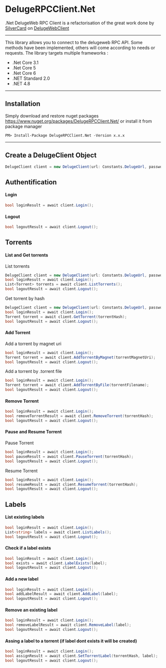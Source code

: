 # DelugeRPCClient.Net
.Net DelugeWeb RPC Client is a refactorisation of the great work done by [SilverCard](https://github.com/SilverCard) on [DelugeWebClient](https://github.com/SilverCard/DelugeWebClient)

---
This library allows you to connect to the delugeweb RPC API. Some methods have been implemented, others will come according to needs or requests.
The library targets multiple frameworks : 
- .Net Core 3.1
- .Net Core 5
- .Net Core 6
- .NET Standard 2.0
- .NET 4.8

---
## Installation
Simply download and restore nuget packages https://www.nuget.org/packages/DelugeRPCClient.Net/ or install it from package manager
```
PM> Install-Package DelugeRPCClient.Net -Version x.x.x
```

---
## Create a DelugeClient Object
```C#
DelugeClient client = new DelugeClient(url: Constants.DelugeUrl, password: Constants.DelugePassword);
```

## Authentification

#### Login

```C#
bool loginResult = await client.Login();
```

#### Logout

```C#
bool logoutResult = await client.Logout();
```

## Torrents

#### List and Get torrents

List torrents
```C#
DelugeClient client = new DelugeClient(url: Constants.DelugeUrl, password: Constants.DelugePassword);
bool loginResult = await client.Login();
List<Torrent> torrents = await client.ListTorrents();
bool logoutResult = await client.Logout();
```

Get torrent by hash
```C#
DelugeClient client = new DelugeClient(url: Constants.DelugeUrl, password: Constants.DelugePassword);
bool loginResult = await client.Login();
Torrent torrent = await client.GetTorrent(torrentHash);
bool logoutResult = await client.Logout();
```

#### Add Torrent

Add a torrent by magnet uri
```C#
bool loginResult = await client.Login();
Torrent torrent = await client.AddTorrentByMagnet(torrentMagnetUri);
bool logoutResult = await client.Logout();
```

Add a torrent by .torrent file
```C#
bool loginResult = await client.Login();
Torrent torrent = await client.AddTorrentByFile(torrentFilename);
bool logoutResult = await client.Logout();
```

#### Remove Torrent
```C#
bool loginResult = await client.Login();
bool removeTorrentResult = await client.RemoveTorrent(torrentHash);
bool logoutResult = await client.Logout();
```

#### Pause and Resume Torrent
Pause Torrent
```C#
bool loginResult = await client.Login();
bool pauseResult = await client.PauseTorrent(torrentHash);
bool logoutResult = await client.Logout();
```
Resume Torrent
```C#
bool loginResult = await client.Login();
bool resumeResult = await client.ResumeTorrent(torrentHash);
bool logoutResult = await client.Logout();
```

## Labels

#### List existing labels
```C#
bool loginResult = await client.Login();
List<string> labels = await client.ListLabels();
bool logoutResult = await client.Logout();
```

#### Check if a label exists
```C#
bool loginResult = await client.Login();
bool exists = await client.LabelExists(label);
bool logoutResult = await client.Logout();
```

#### Add a new label
```C#
bool loginResult = await client.Login();
bool addLabelResult = await client.AddLabel(label);
bool logoutResult = await client.Logout();
```

#### Remove an existing label
```C#
bool loginResult = await client.Login();
bool removeLabelResult = await client.RemoveLabel(label);
bool logoutResult = await client.Logout();
```

#### Assing a label to a torrent (if label dont exists it will be created)
```C#
bool loginResult = await client.Login();
bool assignResult = await client.SetTorrentLabel(torrentHash, label);
bool logoutResult = await client.Logout();
```
